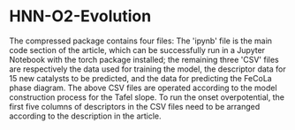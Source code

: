 # HNN-O2-Evolution
The compressed package contains four files: The 'ipynb' file is the main code section of the article, which can be successfully run in a Jupyter Notebook with the torch package installed; the remaining three 'CSV' files are respectively the data used for training the model, the descriptor data for 15 new catalysts to be predicted, and the data for predicting the FeCoLa phase diagram. The above CSV files are operated according to the model construction process for the Tafel slope. To run the onset overpotential, the first five columns of descriptors in the CSV files need to be arranged according to the description in the article.
